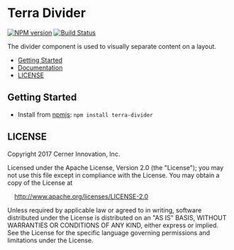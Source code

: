 # Terra Divider


[![NPM version](http://img.shields.io/npm/v/terra-divider.svg)](https://www.npmjs.org/package/terra-divider)
[![Build Status](https://travis-ci.org/cerner/terra-core.svg?branch=master)](https://travis-ci.org/cerner/terra-core)

The divider component is used to visually separate content on a layout.

- [Getting Started](#getting-started)
- [Documentation](https://github.com/cerner/terra-core/tree/master/packages/terra-divider/docs)
- [LICENSE](#license)

## Getting Started

- Install from [npmjs](https://www.npmjs.com): `npm install terra-divider`

## LICENSE

Copyright 2017 Cerner Innovation, Inc.

Licensed under the Apache License, Version 2.0 (the "License"); you may not use this file except in compliance with the License. You may obtain a copy of the License at

&nbsp;&nbsp;&nbsp;&nbsp;http://www.apache.org/licenses/LICENSE-2.0

Unless required by applicable law or agreed to in writing, software distributed under the License is distributed on an "AS IS" BASIS, WITHOUT WARRANTIES OR CONDITIONS OF ANY KIND, either express or implied. See the License for the specific language governing permissions and limitations under the License.
